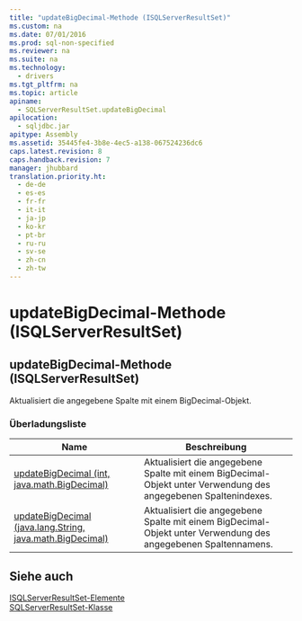 ```yaml
---
title: "updateBigDecimal-Methode (ISQLServerResultSet)"
ms.custom: na
ms.date: 07/01/2016
ms.prod: sql-non-specified
ms.reviewer: na
ms.suite: na
ms.technology: 
  - drivers
ms.tgt_pltfrm: na
ms.topic: article
apiname: 
  - SQLServerResultSet.updateBigDecimal
apilocation: 
  - sqljdbc.jar
apitype: Assembly
ms.assetid: 35445fe4-3b8e-4ec5-a138-067524236dc6
caps.latest.revision: 8
caps.handback.revision: 7
manager: jhubbard
translation.priority.ht: 
  - de-de
  - es-es
  - fr-fr
  - it-it
  - ja-jp
  - ko-kr
  - pt-br
  - ru-ru
  - sv-se
  - zh-cn
  - zh-tw
---
```

# updateBigDecimal-Methode (ISQLServerResultSet)
    
## updateBigDecimal\-Methode \(ISQLServerResultSet\)  
 Aktualisiert die angegebene Spalte mit einem BigDecimal\-Objekt.  
  
### Überladungsliste  
  
|Name|Beschreibung|  
|----------|------------------|  
|[updateBigDecimal \(int, java.math.BigDecimal\)](../content/updateBigDecimal-Method--int--java.math.BigDecimal-.md)|Aktualisiert die angegebene Spalte mit einem BigDecimal\-Objekt unter Verwendung des angegebenen Spaltenindexes.|  
|[updateBigDecimal \(java.lang.String, java.math.BigDecimal\)](../content/updateBigDecimal-Method--java.lang.String--java.math.BigDecimal-.md)|Aktualisiert die angegebene Spalte mit einem BigDecimal\-Objekt unter Verwendung des angegebenen Spaltennamens.|  
  
## Siehe auch  
 [ISQLServerResultSet-Elemente](../content/SQLServerResultSet-Members.md)   
 [SQLServerResultSet-Klasse](../content/SQLServerResultSet-Class.md)  
  
  